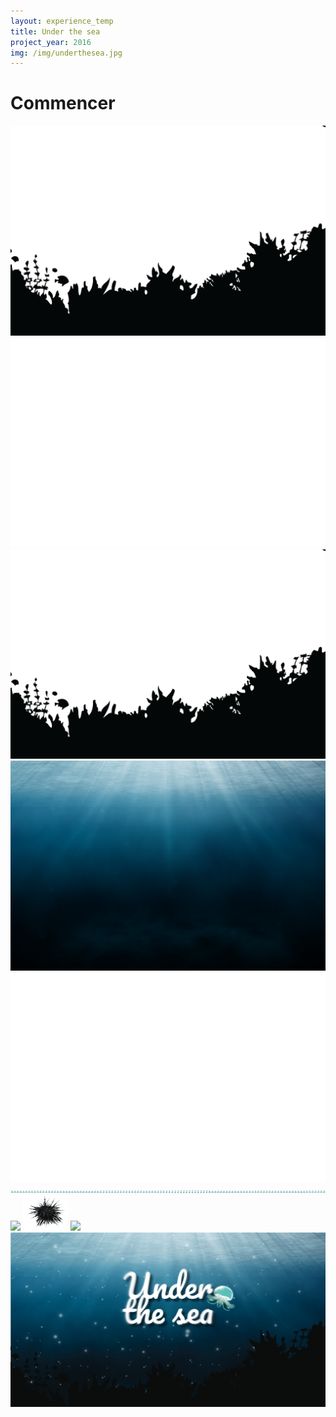 ```yaml
---
layout: experience_temp
title: Under the sea
project_year: 2016
img: /img/underthesea.jpg
---
```


<link rel="stylesheet" href="/css/progressjs.css" media="screen">

<script src="/js/game.js"></script>




<div class="centeredElement">
  <div class="commencer" id="full"><h1>Commencer</h1></div>
  <canvas id="monCanevas" width="1200" height="800">
  </canvas>

</div>
<div class="nodisplay">
      <img id="arbre" src="/img/arbre.png">
      <img id="montagne" src="/img/montagne.png">
      <img id="montagne2" src="/img/herbe.png">
      <img id="background" src="/img/bck.png">
      <img id="avant" src="/img/avant.png">
      <img id="perso" src="/img/sprite.png">
      <img id="lost" src="/img/lostface.gif">
      <img id ="os" src="/img/os.png ">
      <img id ="catball" src="/img/catball.png ">
      <img id ="the_back" src="/img/underthesea.jpg ">

</div>

  <audio id="audioPlayer" src="/audio/Blown Away.mp3"></audio>

  <audio id="effectclick" src="/audio/7410.mp3"></audio>
  <audio id="effectscore" src="/audio/297.mp3"></audio>
  <audio id="effectrire" src="/audio/299.mp3"></audio>
   <audio id="end" src="/audio/end.mp3"></audio>
